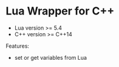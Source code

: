# Lua Wrapper for C++

* Lua version >= 5.4
* C++ version >= C++14

Features:
* set or get variables from Lua
